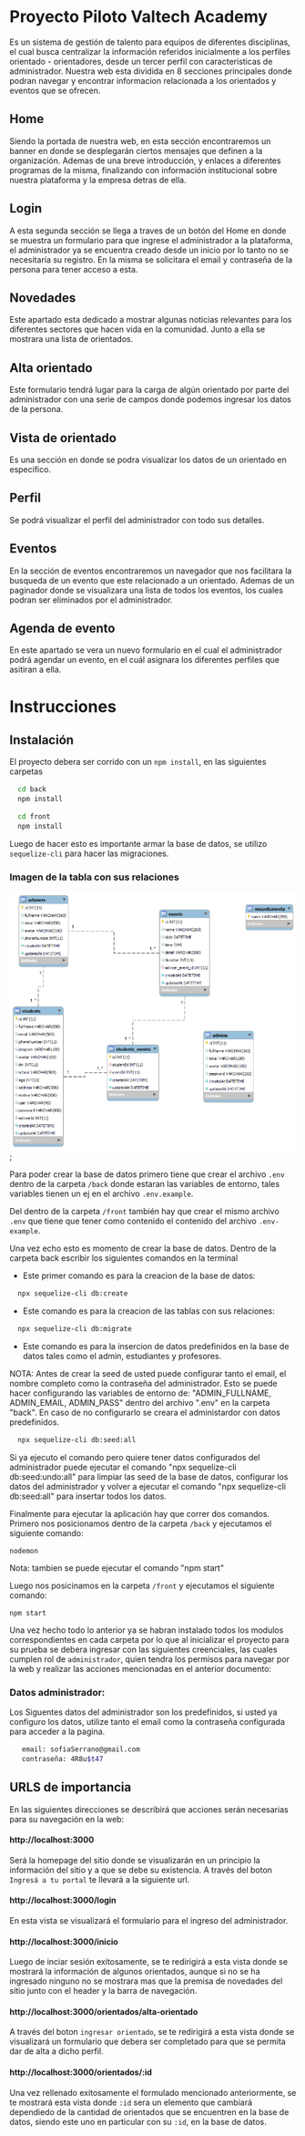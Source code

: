 
# Proyecto Piloto Valtech Academy

Es un sistema de gestión de talento para equipos de 
diferentes disciplinas, 
el cual busca centralizar la información referidos 
inicialmente a los perfiles orientado - orientadores, 
desde un tercer perfil con caracteristicas de administrador.
Nuestra web esta dividida en 8 secciones principales donde podran 
navegar y encontrar informacion relacionada a los orientados y eventos que se 
ofrecen.

## Home

Siendo la portada de nuestra web, en esta sección encontraremos un banner en donde se desplegarán ciertos mensajes que definen a la organización.
Ademas de una breve introducción, y enlaces a diferentes programas de la misma, finalizando con información institucional sobre nuestra plataforma y la empresa detras de ella.

## Login 

A esta segunda sección se llega a traves de un botón del Home en donde se muestra un formulario para que ingrese el administrador a la plataforma, el administrador ya se encuentra creado desde un inicio por lo tanto no se necesitaría su registro. En la misma se solicitara el email y contraseña de la persona para tener acceso a esta.

## Novedades

Este apartado esta dedicado a mostrar algunas noticias relevantes para los diferentes sectores que hacen vida en la comunidad. Junto a ella se mostrara una lista de orientados.

## Alta orientado

Este formulario tendrá lugar para la carga de algún orientado por parte del administrador con una serie de campos donde podemos ingresar los datos de la persona.

## Vista de orientado

Es una sección en donde se podra visualizar los datos de un orientado en especifico.

## Perfil

Se podrá visualizar el perfil del administrador con todo sus detalles.

## Eventos

En la sección de eventos encontraremos un navegador que nos facilitara la busqueda de un evento que este relacionado a un orientado. Ademas de un paginador donde se visualizara una lista de todos los eventos, los cuales podran ser eliminados por el administrador.

## Agenda de evento

En este apartado se vera un nuevo formulario en el cual el administrador podrá agendar un evento, en el cuál asignara los diferentes perfiles que asitiran a ella.


# Instrucciones
## Instalación

El proyecto debera ser corrido con un ``npm install``, en las siguientes carpetas

```bash
  cd back 
  npm install 
```
```bash
  cd front 
  npm install 
```

Luego de hacer esto es importante armar la base de datos, se utilizo `sequelize-cli` para hacer las migraciones.
### Imagen de la tabla con sus relaciones
![Modelo ER](./back/data/Imagen%20modelo%20entidad%20relacion.png);

Para poder crear la base de datos primero tiene que crear el archivo `.env` dentro de la carpeta `/back` donde estaran las variables de entorno, tales variables tienen un ej en el archivo `.env.example`.

Del dentro de la carpeta `/front` también hay que crear el mismo archivo `.env` que tiene que tener como contenido el contenido del archivo `.env-example`.

Una vez echo esto es momento de crear la base de datos.
Dentro de la carpeta back escribir los siguientes comandos en la terminal

- Este primer comando es para la creacion de la base de datos:
```bash
  npx sequelize-cli db:create
```


- Este comando es para la creacion de las tablas con sus relaciones:
```bash
  npx sequelize-cli db:migrate
```


- Este comando es para la insercion de datos predefinidos en la base de datos tales como el admin, estudiantes y profesores.

NOTA: Antes de crear la seed de usted puede configurar tanto el email, el nombre completo como la contraseña del administrador. Esto se puede hacer configurando las variables de entorno de: "ADMIN_FULLNAME, ADMIN_EMAIL, ADMIN_PASS" dentro del archivo ".env" en la carpeta "back". En caso de no configurarlo se creara el administardor con datos predefinidos.
```bash
  npx sequelize-cli db:seed:all
```
Si ya ejecuto el comando pero quiere tener datos configurados del administrador puede ejecutar el comando "npx sequelize-cli db:seed:undo:all" para limpiar las seed de la base de datos, configurar los datos del administrador y volver a ejecutar el comando "npx sequelize-cli db:seed:all" para insertar todos los datos.


Finalmente para ejecutar la aplicación hay que correr dos comandos. Primero nos posicionamos dentro de la carpeta `/back` y ejecutamos el siguiente comando:

```
nodemon
```
Nota: tambien se puede ejecutar el comando "npm start"

Luego nos posicinamos en la carpeta `/front` y ejecutamos el siguiente comando:

```
npm start
```

Una vez hecho todo lo anterior ya se habran instalado todos los modulos correspondientes en cada carpeta por lo que al inicializar el proyecto para su prueba se debera ingresar con las siguientes creenciales, las cuales cumplen rol de `administrador`, quien tendra los permisos para navegar por la web y realizar las acciones mencionadas en el anterior documento:

### Datos administrador:
Los Siguentes datos del administrador son los predefinidos, si usted ya configuro los datos, utilize tanto el email como la contraseña configurada para acceder a la pagina.

```bash
   email: sofiaSerrano@gmail.com
   contraseña: 4R8u$t47
```

## URLS de importancia

En las siguientes direcciones se describirá que acciones serán necesarias para su navegación en la web:

#### http://localhost:3000

Será la homepage del sitio donde se visualizarán en un principio la información del sitio y a que se debe su existencia. A través del boton `Ingresá a tu portal` te llevará a la siguiente url.

#### http://localhost:3000/login

En esta vista se visualizará el formulario para el ingreso del administrador.

#### http://localhost:3000/inicio

Luego de inciar sesión exitosamente, se te redirigirá a esta vista donde se mostrará la información de algunos orientados, aunque si no se ha ingresado ninguno no se mostrara mas que la premisa de novedades del sitio junto con el header y la barra de navegación.

#### http://localhost:3000/orientados/alta-orientado

A través del boton `ingresar orientado`, se te redirigirá a esta vista donde se visualizará un formulario que debera ser completado para que se permita dar de alta a dicho perfil.

#### http://localhost:3000/orientados/:id

Una vez rellenado exitosamente el formulado mencionado anteriormente, se te mostrará esta vista donde `:id` sera un elemento que cambiará dependiedo de la cantidad de orientados que se encuentren en la base de datos, siendo este uno en particular con su `:id`, en la base de datos.


